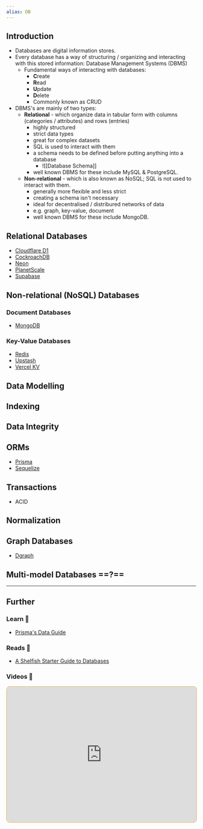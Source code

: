 ```yaml
---
alias: DB
---
```

## Introduction

- Databases are digital information stores.
- Every database has a way of structuring / organizing and interacting with this stored information: Database Management Systems (DBMS)
    - Fundamental ways of interacting with databases:
        - **C**reate
        - **R**ead
        - **U**pdate
        - **D**elete
        - Commonly known as CRUD
- DBMS's are mainly of two types:
    - **Relational** - which organize data in tabular form with columns (categories / attributes) and rows (entries)
        - highly structured
        - strict data types
        - great for complex datasets
        - SQL is used to interact with them
        - a schema needs to be defined before putting anything into a database
          - ![[Database Schema]]
        - well known DBMS for these include MySQL & PostgreSQL.
    - **Non-relational** - which is also known as NoSQL; SQL is not used to interact with them.
        - generally more flexible and less strict
        - creating a schema isn't necessary
        - ideal for decentralised / distribured networks of data
        - e.g. graph, key-value, document
        - well known DBMS for these include MongoDB.

## Relational Databases

- [Cloudflare D1](https://developers.cloudflare.com/d1)
- [CockroachDB](https://www.cockroachlabs.com/product/)
- [Neon](https://neon.tech/)
- [PlanetScale](https://planetscale.com/)
- [Supabase](https://supabase.com/database)
## Non-relational (NoSQL) Databases

### Document Databases

- [MongoDB](https://www.mongodb.com/)
### Key-Value Databases

- [Redis](https://redis.io/)
- [Upstash](https://upstash.com/)
- [Vercel KV](https://vercel.com/storage/kv)
## Data Modelling

## Indexing

## Data Integrity

## ORMs

- [Prisma](https://www.prisma.io/)
- [Sequelize](https://sequelize.org/)
## Transactions

- ACID

## Normalization

## Graph Databases

- [Dgraph](https://dgraph.io/)
## Multi-model Databases ==?==


---
## Further

### Learn 🧠

- [Prisma's Data Guide](https://www.prisma.io/dataguide)

### Reads 📄

- [A Shelfish Starter Guide to Databases](https://maggieappleton.com/databases)

### Videos 🎥

<iframe style='margin-bottom: .5rem; display: block; width: 100%; height: 360px; border: 1px solid #edae49; border-radius: .5rem' src='https://invidious.tiekoetter.com/embed/W2Z7fbCLSTw' title='Invidious Embed Player'>Fireship - 7 Database Paradigms</iframe>

